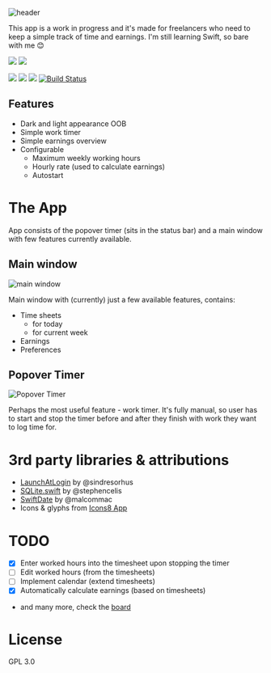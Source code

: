 ![header](https://i.imgur.com/EWlF8V8.png)

This app is a work in progress and it's made for freelancers who need to keep a simple track of time and earnings. I'm still learning Swift, so bare with me :blush:

![](https://img.shields.io/github/issues/dragstor/freelancers-dashboard.svg?style=flat) ![](https://img.shields.io/github/license/dragstor/freelancers-dashboard.svg?style=flat)  

![](https://img.shields.io/github/languages/top/dragstor/freelancers-dashboard.svg?style=flat) ![](https://img.shields.io/github/commit-activity/m/dragstor/freelancers-dashboard.svg?style=flat) ![](https://img.shields.io/github/languages/code-size/dragstor/freelancers-dashboard.svg?style=flat)
[![Build Status](https://travis-ci.org/vexy/freelancers-dashboard.svg?branch=master)](https://travis-ci.org/vexy/freelancers-dashboard)

## Features

- Dark and light appearance OOB
- Simple work timer
- Simple earnings overview
- Configurable
  - Maximum weekly working hours
  - Hourly rate (used to calculate earnings)
  - Autostart

# The App

App consists of the popover timer (sits in the status bar) and a main window with few features currently available.

## Main window

![main window](https://i.imgur.com/LvRVhjH.png)

Main window with (currently) just a few available features, contains:

- Time sheets
  - for today
  - for current week
- Earnings
- Preferences

## Popover Timer

![Popover Timer](https://i.imgur.com/6hIBtbt.png)

Perhaps the most useful feature - work timer. It's fully manual, so user has to start and stop the timer before and after they finish with work they want to log time for.

# 3rd party libraries & attributions

- [LaunchAtLogin](https://github.com/sindresorhus/LaunchAtLogin) by @sindresorhus
- [SQLite.swift](https://github.com/stephencelis/SQLite.swift) by @stephencelis
- [SwiftDate](https://github.com/malcommac/SwiftDate) by @malcommac
- Icons & glyphs from [Icons8 App](https://icons8.com/)

# TODO

- [x] Enter worked hours into the timesheet upon stopping the timer
- [ ] Edit worked hours (from the timesheets)
- [ ] Implement calendar (extend timesheets)
- [x] Automatically calculate earnings (based on timesheets)
- and many more, check the [board](https://github.com/dragstor/freelancers-dashboard/projects/1)
# License

GPL 3.0
